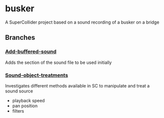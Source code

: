 # busker

A SuperCollider project based on a sound recording of a busker on a bridge

## Branches

### [Add-buffered-sound](https://github.com/davidtrussler/busker/tree/Add-buffered-sound)

Adds the section of the sound file to be used initially

### [Sound-object-treatments](https://github.com/davidtrussler/busker/tree/Sound-object-treatments)

Investigates different methods available in SC to manipulate and treat a sound source

- playback speed
- pan position
- filters
